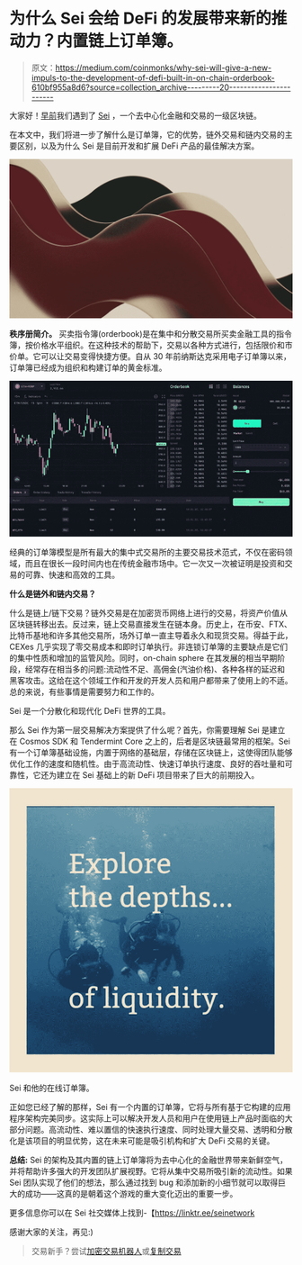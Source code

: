 # 为什么 Sei 会给 DeFi 的发展带来新的推动力？内置链上订单簿。

> 原文：<https://medium.com/coinmonks/why-sei-will-give-a-new-impuls-to-the-development-of-defi-built-in-on-chain-orderbook-610bf955a8d6?source=collection_archive---------20----------------------->

大家好！[早前](/@elnazik/is-sei-the-dark-horse-of-the-next-bullrun-373b93613369)我们遇到了 [Sei](/@seinetwork) ，一个去中心化金融和交易的一级区块链。

在本文中，我们将进一步了解什么是订单簿，它的优势，链外交易和链内交易的主要区别，以及为什么 Sei 是目前开发和扩展 DeFi 产品的最佳解决方案。

![](img/b4bd46a49694f2ba2c742e0685c0b2ab.png)

**秩序册简介。**
买卖指令簿(orderbook)是在集中和分散交易所买卖金融工具的指令簿，按价格水平组织。在这种技术的帮助下，交易以各种方式进行，包括限价和市价单。它可以让交易变得快捷方便。自从 30 年前纳斯达克采用电子订单簿以来，订单簿已经成为组织和构建订单的黄金标准。

![](img/d52c78cb467df54d2bb5ee371a2c7480.png)

经典的订单簿模型是所有最大的集中式交易所的主要交易技术范式，不仅在密码领域，而且在很长一段时间内也在传统金融市场中。它一次又一次被证明是投资和交易的可靠、快速和高效的工具。

**什么是链外和链内交易？**

什么是链上/链下交易？链外交易是在加密货币网络上进行的交易，将资产价值从区块链转移出去。反过来，链上交易直接发生在链本身。历史上，在币安、FTX、比特币基地和许多其他交易所，场外订单一直主导着永久和现货交易。得益于此，CEXes 几乎实现了零交易成本和即时订单执行。非连锁订单簿的主要缺点是它们的集中性质和增加的监管风险。同时，on-chain sphere 在其发展的相当早期阶段，经常存在相当多的问题:流动性不足、高佣金(汽油价格)、各种各样的延迟和黑客攻击。这给在这个领域工作和开发的开发人员和用户都带来了使用上的不适。总的来说，有些事情是需要努力和工作的。

Sei 是一个分散化和现代化 DeFi 世界的工具。

那么 Sei 作为第一层交易解决方案提供了什么呢？首先，你需要理解 Sei 是建立在 Cosmos SDK 和 Tendermint Core 之上的，后者是区块链最常用的框架。Sei 有一个订单簿基础设施，内置于网络的基础层，存储在区块链上，这使得团队能够优化工作的速度和随机性。由于高流动性、快速订单执行速度、良好的吞吐量和可靠性，它还为建立在 Sei 基础上的新 DeFi 项目带来了巨大的前期投入。

![](img/883c0453cc86d0b77396c19e53ede10d.png)

Sei 和他的在线订单簿。

正如您已经了解的那样，Sei 有一个内置的订单簿，它将与所有基于它构建的应用程序架构完美同步。这实际上可以解决开发人员和用户在使用链上产品时面临的大部分问题。高流动性、难以置信的快速执行速度、同时处理大量交易、透明和分散化是该项目的明显优势，这在未来可能是吸引机构和扩大 DeFi 交易的关键。

**总结:** Sei 的架构及其内置的链上订单簿将为去中心化的金融世界带来新鲜空气，并将帮助许多强大的开发团队扩展视野。它将从集中交易所吸引新的流动性。如果 Sei 团队实现了他们的想法，那么通过找到 bug 和添加新的小细节就可以取得巨大的成功——这真的是朝着这个游戏的重大变化迈出的重要一步。

更多信息你可以在 Sei 社交媒体上找到-【https://linktr.ee/seinetwork 

感谢大家的关注，再见:)

> 交易新手？尝试[加密交易机器人](/coinmonks/crypto-trading-bot-c2ffce8acb2a)或[复制交易](/coinmonks/top-10-crypto-copy-trading-platforms-for-beginners-d0c37c7d698c)